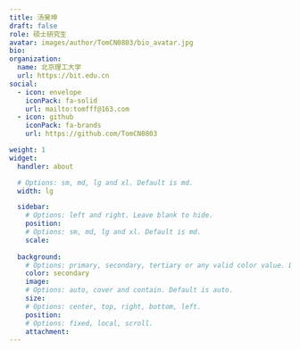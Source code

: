 ```yaml
---
title: 汤昊坤
draft: false
role: 硕士研究生
avatar: images/author/TomCN0803/bio_avatar.jpg
bio: 
organization:
  name: 北京理工大学
  url: https://bit.edu.cn
social:
  - icon: envelope
    iconPack: fa-solid
    url: mailto:tomfff@163.com
  - icon: github
    iconPack: fa-brands
    url: https://github.com/TomCN0803

weight: 1
widget:
  handler: about

  # Options: sm, md, lg and xl. Default is md.
  width: lg

  sidebar:
    # Options: left and right. Leave blank to hide.
    position:
    # Options: sm, md, lg and xl. Default is md.
    scale:
  
  background:
    # Options: primary, secondary, tertiary or any valid color value. Default is primary.
    color: secondary
    image:
    # Options: auto, cover and contain. Default is auto.
    size:
    # Options: center, top, right, bottom, left.
    position:
    # Options: fixed, local, scroll.
    attachment: 
---
```

